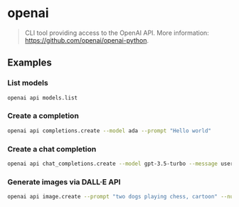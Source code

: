 # openai

> CLI tool providing access to the OpenAI API. More information: <https://github.com/openai/openai-python>.

## Examples

### List models

```bash
openai api models.list
```

### Create a completion

```bash
openai api completions.create --model ada --prompt "Hello world"
```

### Create a chat completion

```bash
openai api chat_completions.create --model gpt-3.5-turbo --message user "Hello world"
```

### Generate images via DALL·E API

```bash
openai api image.create --prompt "two dogs playing chess, cartoon" --num-images 1
```
